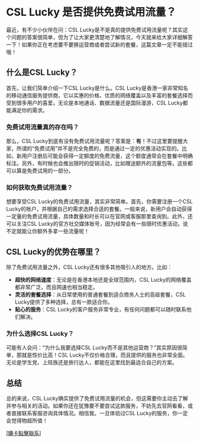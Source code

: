 # CSL Lucky 是否提供免费试用流量？

最近，有不少小伙伴在问：CSL Lucky是不是真的提供免费试用流量呢？其实这个问题的答案很简单，但为了让大家更清楚地了解情况，今天就来给大家详细解答一下！如果你正在考虑要不要换运营商或者尝试新的套餐，这篇文章一定不能错过哦！

## 什么是CSL Lucky？

首先，让我们简单介绍一下CSL Lucky是什么。CSL Lucky是香港一家非常知名的移动通信服务提供商，它以实惠的价格、优质的网络覆盖以及丰富的套餐选择而受到很多用户的喜爱。无论是本地通话、数据流量还是国际漫游，CSL Lucky都能满足你的需求。

### 免费试用流量真的存在吗？

那么，CSL Lucky到底有没有免费试用流量呢？答案是：**有**！不过这里要提醒大家，所谓的“免费试用”并不是完全免费的，而是通过一定的优惠活动实现的。比如，新用户注册后可能会获得一定额度的免费流量，这个额度通常会在套餐中明确标注。另外，有时候也会推出限时的促销活动，比如赠送额外的流量包等。这些都可以算是免费试用的一部分。

### 如何获取免费试用流量？

想要享受CSL Lucky的免费试用流量，其实非常简单。首先，你需要注册一个CSL Lucky的账户，并根据自己的需求选择合适的套餐。一般来说，新用户会自动获得一定量的免费试用流量，具体数量和时长可以在官网或客服那里查询到。此外，还可以关注CSL Lucky的官方社交媒体账号，因为经常会有一些限时优惠活动，说不定就能让你额外多拿一些流量呢！

## CSL Lucky的优势在哪里？

除了免费试用流量之外，CSL Lucky还有很多其他吸引人的地方。比如：

- **超快的网络速度**：无论是在香港本地还是全球范围内，CSL Lucky的网络覆盖都非常广泛，而且网速也相当稳定。
- **灵活的套餐选择**：从日常使用的普通套餐到适合商务人士的高级套餐，CSL Lucky提供了多种选择，总有一款适合你。
- **贴心的服务**：CSL Lucky的客户服务非常专业，有任何问题都可以随时联系他们解决。

### 为什么选择CSL Lucky？

可能有人会问：“为什么我要选择CSL Lucky而不是其他运营商？”其实原因很简单，那就是性价比高！CSL Lucky不仅价格合理，而且提供的服务也非常全面。无论是学生党、上班族还是旅行达人，都能在这里找到最适合自己的方案。

## 总结

总的来说，CSL Lucky确实提供了免费试用流量的机会，但这需要你主动去了解并参与相关的活动。如果你还在犹豫要不要尝试这款服务，不妨先去官网看看，或者直接联系客服咨询具体情况。相信我，一旦体验过CSL Lucky的服务，你一定会觉得物超所值！

[[購卡點擊聯系](https://t.me/s/esim1088)]